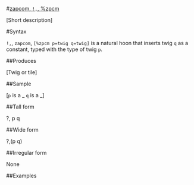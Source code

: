 #[zapcom, `!,`, %zpcm](#zpcm)

[Short description]

#Syntax

`!,`, `zapcom`, `[%zpcm p=twig q=twig]` is a natural hoon that
inserts twig `q` as a constant, typed with the type of twig `p`.

##Produces

[Twig or tile]

##Sample

[`p` is a _
`q` is a _]

##Tall form

?,  p
        q

##Wide form

?,(p q)

##Irregular form

None

##Examples



